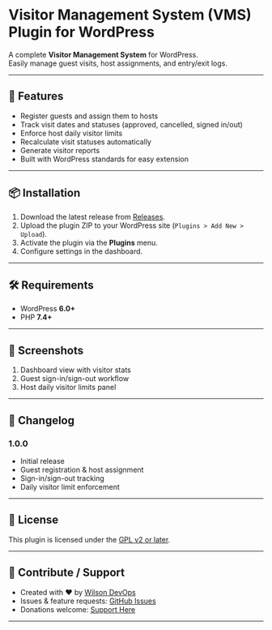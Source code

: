 # Visitor Management System (VMS) Plugin for WordPress

A complete **Visitor Management System** for WordPress.  
Easily manage guest visits, host assignments, and entry/exit logs.

---

## 🚀 Features

- Register guests and assign them to hosts
- Track visit dates and statuses (approved, cancelled, signed in/out)
- Enforce host daily visitor limits
- Recalculate visit statuses automatically
- Generate visitor reports
- Built with WordPress standards for easy extension

---

## 📦 Installation

1. Download the latest release from [Releases](../../releases).
2. Upload the plugin ZIP to your WordPress site (`Plugins > Add New > Upload`).
3. Activate the plugin via the **Plugins** menu.
4. Configure settings in the dashboard.

---

## 🛠 Requirements

- WordPress **6.0+**
- PHP **7.4+**

---

## 📸 Screenshots

1. Dashboard view with visitor stats
2. Guest sign-in/sign-out workflow
3. Host daily visitor limits panel

---

## 📖 Changelog

### 1.0.0

- Initial release
- Guest registration & host assignment
- Sign-in/sign-out tracking
- Daily visitor limit enforcement

---

## 📜 License

This plugin is licensed under the [GPL v2 or later](https://www.gnu.org/licenses/gpl-2.0.html).

---

## 💙 Contribute / Support

- Created with ❤️ by [Wilson DevOps](https://wilsondevops.com/)
- Issues & feature requests: [GitHub Issues](../../issues)
- Donations welcome: [Support Here](https://wilsondevops.com/)

---
